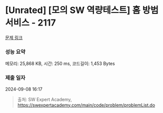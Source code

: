 # [Unrated] [모의 SW 역량테스트] 홈 방범 서비스 - 2117 

[문제 링크](https://swexpertacademy.com/main/code/problem/problemDetail.do?contestProbId=AV5V61LqAf8DFAWu) 

### 성능 요약

메모리: 25,868 KB, 시간: 250 ms, 코드길이: 1,453 Bytes

### 제출 일자

2024-09-08 16:17



> 출처: SW Expert Academy, https://swexpertacademy.com/main/code/problem/problemList.do